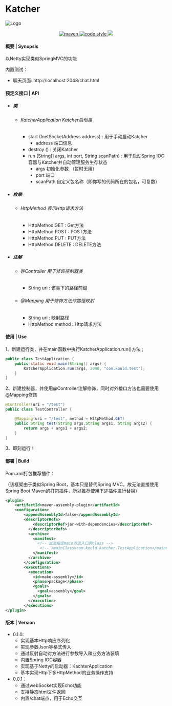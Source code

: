 # Katcher

![Logo](https://s3.bmp.ovh/imgs/2022/01/eaed42680fd74817.png)

<p align="middle">
  <a href="https://search.maven.org/artifact/io.gitee.kould/Katcher/0.1.1/jar">
    <img alt="maven" src="https://img.shields.io/maven-central/v/io.gitee.kould/Katcher.svg?style=flat-square">
  </a><a href="https://www.apache.org/licenses/LICENSE-2.0">
    <img alt="code style" src="https://img.shields.io/badge/license-Apache%202-4EB1BA.svg?style=flat-square">
  </a>
  <a target="_blank" href="https://www.oracle.com/technetwork/java/javase/downloads/index.html">
      <img src="https://img.shields.io/badge/JDK-1.8+-blue.svg" />
  </a>
</p>

#### 概要 | Synopsis

以Netty实现类似SpringMVC的功能

内置测试：

- 聊天页面: http://localhost:2048/chat.html



#### 预定义接口 | API

- ##### 类

  - ###### KatcherApplication Katcher启动类

    - start (InetSocketAddress address) : 用于手动启动Katcher
      - address 端口信息
    - destroy () : 关闭Katcher
    - run (String[] args, int port, String scanPath) : 用于启动Spring IOC容器与Katcher并自动管理服务生存状态
      - args 初始化参数 （暂时无用）
      - port 端口
      - scanPath 自定义包名称（即你写的代码所在的包名，可复数）

- ##### 枚举

  - ###### HttpMethod 表示Http请求方法

    - HttpMethod.GET : Get方法
    - HttpMethod.POST : POST方法
    - HttpMethod.PUT : PUT方法
    - HttpMethod.DELETE : DELETE方法

- ##### 注解

  - ###### @Controller 用于修饰控制器类

    - String uri : 该类下的路径前缀

  - ###### @Mapping 用于修饰方法作路径映射

    - String uri : 映射路径
    - HttpMethod method : Http请求方法

#### 使用 | Use

1、新建运行类，并在main函数中执行KatcherApplication.run()方法 ;

```java
public class TestApplication {
    public static void main(String[] args) {
        KatcherApplication.run(args, 2048, "com.kould.test");
    }
}
```

2、新建控制器，并使用@Controller注解修饰，同时对外接口方法也需要使用@Mapping修饰

```java
@Controller(uri = "/test")
public class TestController {

    @Mapping(uri = "/test", method = HttpMethod.GET)
    public String test(String args,String args1, String args2) {
        return args + args1 + args2;
    }
}

```

3、即刻运行！

#### 部署 | Build

Pom.xml打包推荐插件：

（该框架由于类似Spring Boot，基本只是替代Spring MVC，故无法直接使用Spring Boot Maven的打包插件，所以推荐使用下述插件进行替换）

```xml
<plugin>
    <artifactId>maven-assembly-plugin</artifactId>
    <configuration>
    	<appendAssemblyId>false</appendAssemblyId>
        <descriptorRefs>
            <descriptorRef>jar-with-dependencies</descriptorRef>
          </descriptorRefs>
          <archive>
            <manifest>
              <!-- 此处指定main方法入口的class -->
               <!-- <mainClass>com.kould.katcher.TestApplication</mainClass> -->
            </manifest>
          </archive>
        </configuration>
        <executions>
          <execution>
            <id>make-assembly</id>
            <phase>package</phase>
            <goals>
              <goal>assembly</goal>
            </goals>
          </execution>
        </executions>
</plugin>
```



#### 版本 | Version

- 0.1.0:
  - 实现基本Http响应序列化
  - 实现参数Json等格式传入
  - 通过反射自动对方法进行参数导入和业务方法装填
  - 内置Spring IOC容器
  - 实现基于Netty的启动器：KachterApplication
  - 基本实现Http下多HttpMethod的业务操作支持
- 0.0.1：
  - 通过webSocket实现Echo功能
  - 支持静态html文件返回
  - 内置/chat端点，用于Echo交互

